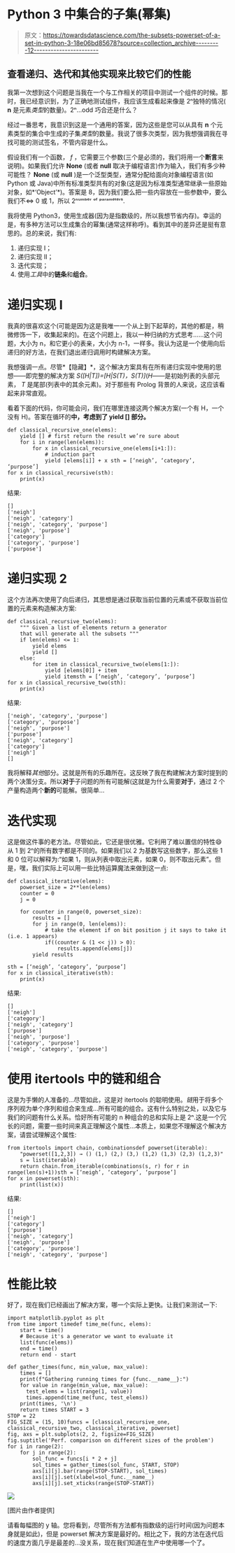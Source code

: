 # Python 3 中集合的子集(幂集)

> 原文：<https://towardsdatascience.com/the-subsets-powerset-of-a-set-in-python-3-18e06bd85678?source=collection_archive---------12----------------------->

## 查看递归、迭代和其他实现来比较它们的性能

我第一次想到这个问题是当我在一个与工作相关的项目中测试一个组件的时候。那时，我已经意识到，为了正确地测试组件，我应该生成看起来像是 2ⁿ独特的情况( **n** 是元素*类型*的数量)。2ⁿ…odd 巧合还是什么？

经过一番思考，我意识到这是一个通用的答案，因为这些是您可以从具有 **n** 个元素类型的集合中生成的子集*类型*的数量。我说了很多次类型，因为我想强调我在寻找可能的测试签名，不管内容是什么。

假设我们有一个函数， *f* ，它需要三个参数(三个是必须的，我们将用一个**断言**来说明)。如果我们允许 **None** (或者 **null** 取决于编程语言)作为输入，我们有多少种可能性？ **None** (或 **null** )是一个泛型类型，通常分配给面向对象编程语言(如 Python 或 Java)中所有标准类型共有的对象(这是因为标准类型通常继承一些原始对象，如*‘Object’*)。答案是 8，因为我们要么把一些内容放在一些参数中，要么我们不⇔ 0 或 1，所以 2ⁿᵘᵐᵇᵉʳ ᵒᶠ ᵖᵃʳᵃᵐᵉᵗᵉʳˢ.

我将使用 Python3，使用生成器(因为是指数级的，所以我想节省内存)。幸运的是，有多种方法可以生成集合的幂集(通常这样称呼)。看到其中的差异还是挺有意思的。总的来说，我们有:

1.  递归实现 I；
2.  递归实现 II；
3.  迭代实现；
4.  使用*工具*中的**链条**和**组合**。

# 递归实现 I

我真的很喜欢这个(可能是因为这是我唯一一个从上到下起草的，其他的都是，稍微修饰一下，收集起来的)。在这个问题上，我以一种归纳的方式思考……这个问题，大小为 n，和它更小的表亲，大小为 n-1，一样多。我认为这是一个使用向后递归的好方法，在我们退出递归调用时构建解决方案。

我想强调一点。尽管*【隐藏】*，这个解决方案具有在所有递归实现中使用的思想——即完整的解决方案 *S([H|T])=[H|S(T)，S(T)]*(*H*——是初始列表的头部元素， *T* 是尾部(列表中的其余元素)。对于那些有 Prolog 背景的人来说，这应该看起来非常直观。

看着下面的代码，你可能会问，我们在哪里连接这两个解决方案(一个有 H，一个没有 H)。答案在循环的**中，考虑到了 **yield []** 部分。**

```
def classical_recursive_one(elems):
    yield [] # first return the result we’re sure about 
    for i in range(len(elems)):
        for x in classical_recursive_one(elems[i+1:]): 
            # induction part 
            yield [elems[i]] + x sth = [‘neigh’, ‘category’, ‘purpose’]
for x in classical_recursive(sth):
    print(x)
```

结果:

```
[] 
['neigh'] 
['neigh', 'category'] 
['neigh', 'category', 'purpose'] 
['neigh', 'purpose'] 
['category'] 
['category', 'purpose'] 
['purpose']
```

# 递归实现 2

这个方法再次使用了向后递归，其思想是通过获取当前位置的元素或不获取当前位置的元素来构造解决方案:

```
def classical_recursive_two(elems):
    """ Given a list of elements return a generator 
    that will generate all the subsets """
    if len(elems) <= 1:
        yield elems
        yield []
    else:
        for item in classical_recursive_two(elems[1:]):
            yield [elems[0]] + item
            yield itemsth = [‘neigh’, ‘category’, ‘purpose’]
for x in classical_recursive_two(sth):
    print(x)
```

结果:

```
['neigh', 'category', 'purpose'] 
['category', 'purpose'] 
['neigh', 'purpose'] 
['purpose'] 
['neigh', 'category'] 
['category'] 
['neigh'] 
[]
```

我将解释*其他*部分。这就是所有的乐趣所在。这反映了我在构建解决方案时提到的两个决策分支。所以**对于**子问题的所有可能解(这就是为什么需要**对于**，通过 2 个产量构造两个**新的**可能解。很简单…

# 迭代实现

这是做这件事的老方法。尽管如此，它还是很优雅。它利用了难以置信的特性😄从 1 到 2ⁿ的所有数字都是不同的。如果我们以 2 为基数写这些数字，那么这些 1 和 0 位可以解释为:“如果 1，则从列表中取出元素，如果 0，则不取出元素”。但是，嘿，我们实际上可以用一些比特运算魔法来做到这一点:

```
def classical_iterative(elems):
    powerset_size = 2**len(elems)
    counter = 0
    j = 0

    for counter in range(0, powerset_size):
        results = []
        for j in range(0, len(elems)):
            # take the element if on bit position j it says to take it (i.e. 1 appears)
            if((counter & (1 << j)) > 0):
                results.append(elems[j])
        yield results

sth = [‘neigh’, ‘category’, ‘purpose’]
for x in classical_iterative(sth):
    print(x)
```

结果:

```
[] 
['neigh'] 
['category'] 
['neigh', 'category'] 
['purpose'] 
['neigh', 'purpose'] 
['category', 'purpose'] 
['neigh', 'category', 'purpose']
```

# 使用 itertools 中的链和组合

这是为手懒的人准备的…尽管如此，这是对 itertools 的聪明使用。*链*用于将多个序列视为单个序列和组合来生成…所有可能的组合。这有什么特别之处，以及它与我们的问题有什么关系。恰好所有可能的 n 种组合的总和实际上是 2ⁿ.这是一个冗长的问题，需要一些时间来真正理解这个属性…本质上，如果您不理解这个解决方案，请尝试理解这个属性:

```
from itertools import chain, combinationsdef powerset(iterable):
    "powerset([1,2,3]) → () (1,) (2,) (3,) (1,2) (1,3) (2,3) (1,2,3)"
    s = list(iterable)
    return chain.from_iterable(combinations(s, r) for r in range(len(s)+1))sth = [‘neigh’, ‘category’, ‘purpose’]
for x in powerset(sth):
    print(list(x))
```

结果:

```
[] 
['neigh'] 
['category'] 
['purpose'] 
['neigh', 'category'] 
['neigh', 'purpose'] 
['category', 'purpose'] 
['neigh', 'category', 'purpose']
```

# 性能比较

好了，现在我们已经画出了解决方案，哪一个实际上更快。让我们来测试一下:

```
import matplotlib.pyplot as plt
from time import timedef time_me(func, elems):
    start = time()
    # Because it's a generator we want to evaluate it
    list(func(elems))
    end = time()
    return end - start

def gather_times(func, min_value, max_value):
    times = []
    print(f"Gathering running times for {func.__name__}:")
    for value in range(min_value, max_value):
      test_elems = list(range(1, value))
      times.append(time_me(func, test_elems))
    print(times, '\n')
    return times START = 3
STOP = 22
FIG_SIZE = (15, 10)funcs = [classical_recursive_one, classical_recursive_two, classical_iterative, powerset]
fig, axs = plt.subplots(2, 2, figsize=FIG_SIZE)
fig.suptitle('Perf. comparison on different sizes of the problem')
for i in range(2):
    for j in range(2):
        sol_func = funcs[i * 2 + j]
        sol_times = gather_times(sol_func, START, STOP)
        axs[i][j].bar(range(STOP-START), sol_times)
        axs[i][j].set(xlabel=sol_func.__name__)
        axs[i][j].set_xticks(range(STOP-START))
```

![](img/a5c0b11dd8e465ee8dc2c2d8ff1e8eb4.png)

[图片由作者提供]

请看每幅图的 y 轴。您将看到，尽管所有方法都有指数级的运行时间(因为问题本身就是如此)，但是 powerset 解决方案是最好的。相比之下，我的方法在迭代后的速度方面几乎是最差的…没关系，现在我们知道在生产中使用哪一个了。